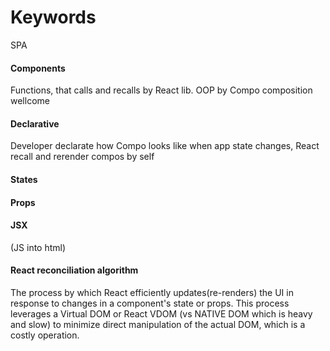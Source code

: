 # Keywords
SPA  </br>

#### Components 
Functions, that calls and recalls by React lib. OOP by Compo composition wellcome  </br>

#### Declarative 
Developer declarate how Compo looks like when app state changes, React recall and rerender compos by self  </br>

#### States  </br>

#### Props  </br>

#### JSX 
(JS into html)  </br>

#### React reconciliation algorithm 
The process by which React efficiently updates(re-renders) the UI in response to changes in a component's state or props. This process leverages a Virtual DOM or React VDOM (vs NATIVE DOM which is heavy and slow) to minimize direct manipulation of the actual DOM, which is a costly operation.</br>